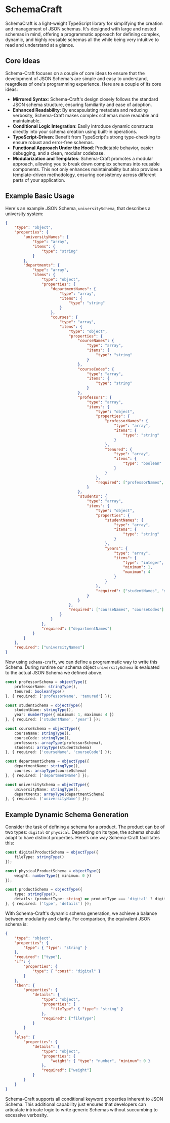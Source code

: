 # SchemaCraft

SchemaCraft is a light-weight TypeScript library for simplifying the creation and management of JSON schemas. It's designed with large and nested schemas in mind, offering a programmatic approach for defining complex, dynamic, and highly reusable schemas all the while being very intuitive to read and understand at a glance.

## Core Ideas

Schema-Craft focuses on a couple of core ideas to ensure that the development of JSON Schema's are simple and easy to understand, reagrdless of one's programming experience. Here are a couple of its core ideas:

* **Mirrored Syntax**: Schema-Craft's design closely follows the standard JSON schema structure, ensuring familiarity and ease of adoption.
* **Enhanced Readability**: By encapsulating metadata and reducing verbosity, Schema-Craft makes complex schemas more readable and maintainable.
* **Conditional Logic Integration**: Easily introduce dynamic constructs directly into your schema creation using built-in operations.
* **TypeScript-Driven**: Benefit from TypeScript's strong type-checking to ensure robust and error-free schemas.
* **Functional Approach Under the Hood**: Predictable behavior, easier debugging, and a clean, modular codebase.
* **Modularization and Templates**: Schema-Craft promotes a modular approach, allowing you to break down complex schemas into reusable components. This not only enhances maintainability but also provides a template-driven methodology, ensuring consistency across different parts of your application.

## Example Basic Usage

Here's an example JSON Schema, `universitySchema`, that describes a university system:

```json
{
    "type": "object",
    "properties": {
        "universityNames": { 
            "type": "array", 
            "items": { 
                "type": "string" 
            } 
        },
        "departments": {
            "type": "array",
            "items": {
                "type": "object",
                "properties": {
                    "departmentNames": { 
                        "type": "array", 
                        "items": { 
                            "type": "string" 
                        } 
                    },
                    "courses": {
                        "type": "array",
                        "items": {
                            "type": "object",
                            "properties": {
                                "courseNames": { 
                                    "type": "array", 
                                    "items": { 
                                        "type": "string" 
                                    } 
                                },
                                "courseCodes": { 
                                    "type": "array", 
                                    "items": { 
                                        "type": "string" 
                                    } 
                                },
                                "professors": {
                                    "type": "array",
                                    "items": {
                                        "type": "object",
                                        "properties": {
                                            "professorNames": { 
                                                "type": "array", 
                                                "items": { 
                                                    "type": "string" 
                                                } 
                                            },
                                            "tenured": { 
                                                "type": "array", 
                                                "items": { 
                                                    "type": "boolean" 
                                                } 
                                            }
                                        },
                                        "required": ["professorNames", "tenured"]
                                    }
                                },
                                "students": {
                                    "type": "array",
                                    "items": {
                                        "type": "object",
                                        "properties": {
                                            "studentNames": { 
                                                "type": "array", 
                                                "items": { 
                                                    "type": "string" 
                                                } 
                                            },
                                            "years": { 
                                                "type": "array", 
                                                "items": { 
                                                    "type": "integer", 
                                                    "minimum": 1, 
                                                    "maximum": 4 
                                                } 
                                            }
                                        },
                                        "required": ["studentNames", "years"]
                                    }
                                }
                            },
                            "required": ["courseNames", "courseCodes"]
                        }
                    }
                },
                "required": ["departmentNames"]
            }
        }
    },
    "required": ["universityNames"]
}
```

Now using `schema-craft`, we can define a programmatic way to write this Schema. During runtime our schema object `universitySchema` is evaluated to the actual JSON Schema we defined above.

```typescript
const professorSchema = objectType({
    professorName: stringType(),
    tenured: booleanType()
}, { required: ['professorName', 'tenured'] });

const studentSchema = objectType({
    studentName: stringType(),
    year: numberType({ minimum: 1, maximum: 4 })
}, { required: ['studentName', 'year'] });

const courseSchema = objectType({
    courseName: stringType(),
    courseCode: stringType(),
    professors: arrayType(professorSchema),
    students: arrayType(studentSchema)
}, { required: ['courseName', 'courseCode'] });

const departmentSchema = objectType({
    departmentName: stringType(),
    courses: arrayType(courseSchema)
}, { required: ['departmentName'] });

const universitySchema = objectType({
    universityName: stringType(),
    departments: arrayType(departmentSchema)
}, { required: ['universityName'] });
```

## Example Dynamic Schema Generation

Consider the task of defining a schema for a product. The product can be of two types: `digital` or `physical`. Depending on its type, the schema should adapt to have distinct properties. Here's one way Schema-Craft facilitates this:

```typescript
const digitalProductSchema = objectType({
    fileType: stringType()
});

const physicalProductSchema = objectType({
    weight: numberType({ minimum: 0 })
});

const productSchema = objectType({
    type: stringType(),
    details: (productType: string) => productType === 'digital' ? digitalProductSchema : physicalProductSchema
}, { required: ['type', 'details'] });
```

With Schema-Craft's dynamic schema generation, we achieve a balance between modularity and clarity. For comparison, the equivalent JSON schema is:

```json
{
    "type": "object",
    "properties": {
        "type": { "type": "string" }
    },
    "required": ["type"],
    "if": {
        "properties": {
            "type": { "const": "digital" }
        }
    },
    "then": {
        "properties": {
            "details": {
                "type": "object",
                "properties": {
                    "fileType": { "type": "string" }
                },
                "required": ["fileType"]
            }
        }
    },
    "else": {
        "properties": {
            "details": {
                "type": "object",
                "properties": {
                    "weight": { "type": "number", "minimum": 0 }
                },
                "required": ["weight"]
            }
        }
    }
}
```

Schema-Craft supports all conditional keyword properties inherent to JSON Schema. This additional capability just ensures that developers can articulate intricate logic to write generic Schemas without succumbing to excessive verbosity.
